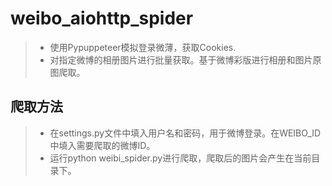 # weibo_aiohttp_spider
> * 使用Pypuppeteer模拟登录微薄，获取Cookies.
> * 对指定微博的相册图片进行批量获取。基于微博彩版进行相册和图片原图爬取。
## 爬取方法
> * 在settings.py文件中填入用户名和密码，用于微博登录。在WEIBO_ID中填入需要爬取的微博ID。
> * 运行python weibi_spider.py进行爬取，爬取后的图片会产生在当前目录下。
